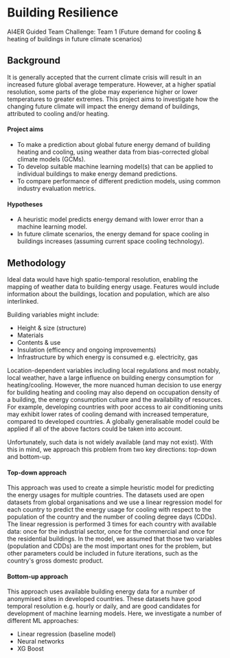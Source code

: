 # Building Resilience
AI4ER Guided Team Challenge: Team 1 (Future demand for cooling &amp; heating of buildings in future climate scenarios)

## Background
It is generally accepted that the current climate crisis will result in an increased future global average temperature. However, at a higher spatial resolution, some parts of the globe may experience higher or lower temperatures to greater extremes. This project aims to investigate how the changing future climate will impact the energy demand of buildings, attributed to cooling and/or heating.

#### Project aims
- To make a prediction about global future energy demand of building heating and cooling, using weather data from bias-corrected global climate models (GCMs).
- To develop suitable machine learning model(s) that can be applied to individual buildings to make energy demand predictions.
- To compare performance of different prediction models, using common industry evaluation metrics.

#### Hypotheses
- A heuristic model predicts energy demand with lower error than a machine learning model.
- In future climate scenarios, the energy demand for space cooling in buildings increases (assuming current space cooling technology).

## Methodology
Ideal data would have high spatio-temporal resolution, enabling the mapping of weather data to building energy usage. Features would include information about the buildings, location and population, which are also interlinked.

Building variables might include:
- Height & size (structure)
- Materials
- Contents & use 
- Insulation (efficency and ongoing improvements)
- Infrastructure by which energy is consumed e.g. electricity, gas

Location-dependent variables including local regulations and most notably, local weather, have a large influence on building energy consumption for heating/cooling. However, the more nuanced human decision to use energy for building heating and cooling may also depend on occupation density of a building, the energy consumption culture and the availability of resources. For example, developing countries with poor access to air conditioning units may exhibit lower rates of cooling demand with increased temperature, compared to developed countries. A globally generalisable model could be applied if all of the above factors could be taken into account.

Unfortunately, such data is not widely available (and may not exist). With this in mind, we approach this problem from two key directions: top-down and bottom-up.

#### Top-down approach

This approach was used to create a simple heuristic model for predicting the energy usages for multiple countries. The datasets used are open datasets from global organisations and we use a linear regression model for each country to predict the energy usage for cooling with respect to the population of the country and the number of cooling degree days (CDDs). The linear regression is performed 3 times for each country with available data: once for the industrial sector, once for the commercial and once for the residential buildings. In the model, we assumed that those two variables (population and CDDs) are the most important ones for the problem, but other parameters could be included in future iterations, such as the country's gross domestc product.

#### Bottom-up approach
This approach uses available building energy data for a number of anonymised sites in developed countries. These datasets have good temporal resolution e.g. hourly or daily, and are good candidates for development of machine learning models. Here, we investigate a number of different ML approaches:
- Linear regression (baseline model)
- Neural networks
- XG Boost
